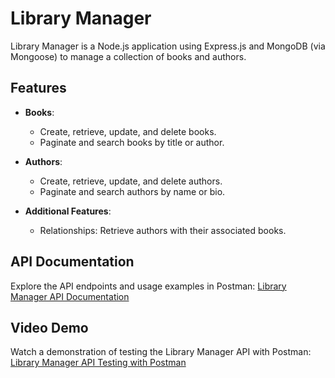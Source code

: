 # Library Manager

Library Manager is a Node.js application using Express.js and MongoDB (via Mongoose) to manage a collection of books and authors.

## Features

- **Books**:
  - Create, retrieve, update, and delete books.
  - Paginate and search books by title or author.

- **Authors**:
  - Create, retrieve, update, and delete authors.
  - Paginate and search authors by name or bio.

- **Additional Features**:
  - Relationships: Retrieve authors with their associated books.

## API Documentation

Explore the API endpoints and usage examples in Postman:
[Library Manager API Documentation](https://documenter.getpostman.com/view/34627138/2sA3dsnuKj)

## Video Demo

Watch a demonstration of testing the Library Manager API with Postman:
[Library Manager API Testing with Postman](https://youtu.be/mgICE_Hh-sU)
